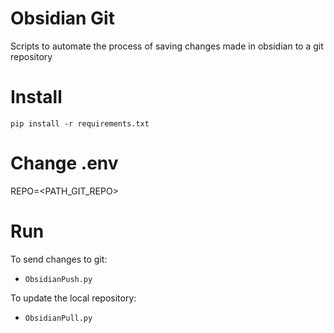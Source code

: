 # Obsidian Git
Scripts to automate the process of saving changes made in obsidian to a git repository

# Install
```pip install -r requirements.txt```

# Change .env
REPO=<PATH_GIT_REPO>

# Run
To send changes to git:
- ```ObsidianPush.py```

To update the local repository:
- ```ObsidianPull.py```